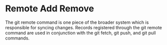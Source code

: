 # Remote Add Remove

The git remote command is one piece of the broader system which is responsible for syncing changes. 
Records registered through the git remote command are used in conjunction with the git fetch, git push, 
and git pull commands. 
